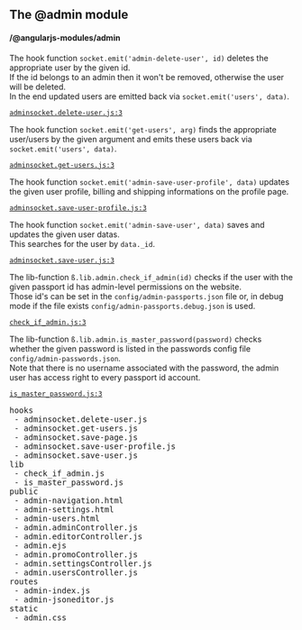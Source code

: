 ## The @admin module
#### /@angularjs-modules/admin
The hook function `socket.emit('admin-delete-user', id)` deletes the appropriate user by the given id.  
   If the id belongs to an admin then it won't be removed, otherwise the user will be deleted.  
   In the end updated users are emitted back via `socket.emit('users', data)`.


[`adminsocket.delete-user.js:3`](https://bp-devel.d250.hu:9001/p/@angularjs-modules/admin/hooks/adminsocket.delete-user.js?line=3)

The hook function `socket.emit('get-users', arg)` finds the appropriate user/users by the given argument and emits these users back via `socket.emit('users', data)`.


[`adminsocket.get-users.js:3`](https://bp-devel.d250.hu:9001/p/@angularjs-modules/admin/hooks/adminsocket.get-users.js?line=3)

The hook function `socket.emit('admin-save-user-profile', data)` updates the given user profile, billing and shipping informations on the profile page.


[`adminsocket.save-user-profile.js:3`](https://bp-devel.d250.hu:9001/p/@angularjs-modules/admin/hooks/adminsocket.save-user-profile.js?line=3)

The hook function `socket.emit('admin-save-user', data)` saves and updates the given user datas.  
   This searches for the user by `data._id`.


[`adminsocket.save-user.js:3`](https://bp-devel.d250.hu:9001/p/@angularjs-modules/admin/hooks/adminsocket.save-user.js?line=3)

The lib-function `ß.lib.admin.check_if_admin(id)` checks if the user with the given passport id has admin-level permissions on the website.  
Those id's can be set in the `config/admin-passports.json` file or, in debug mode if the file exists `config/admin-passports.debug.json` is used.


[`check_if_admin.js:3`](https://bp-devel.d250.hu:9001/p/@angularjs-modules/admin/lib/check_if_admin.js?line=3)

The lib-function `ß.lib.admin.is_master_password(password)` checks whether the given password is listed in the passwords config file `config/admin-passwords.json`.  
   Note that there is no username associated with the password, the admin user has access right to every passport id account.


[`is_master_password.js:3`](https://bp-devel.d250.hu:9001/p/@angularjs-modules/admin/lib/is_master_password.js?line=3)

<pre>
hooks
 - adminsocket.delete-user.js
 - adminsocket.get-users.js
 - adminsocket.save-page.js
 - adminsocket.save-user-profile.js
 - adminsocket.save-user.js
lib
 - check_if_admin.js
 - is_master_password.js
public
 - admin-navigation.html
 - admin-settings.html
 - admin-users.html
 - admin.adminController.js
 - admin.editorController.js
 - admin.ejs
 - admin.promoController.js
 - admin.settingsController.js
 - admin.usersController.js
routes
 - admin-index.js
 - admin-jsoneditor.js
static
 - admin.css
</pre>

